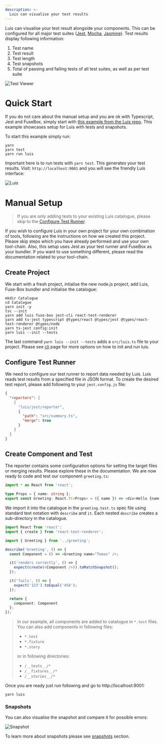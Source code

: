 ```yaml
---
description: >-
  Luis can visualise your test results
---
```


Luis can visualise your test result alongside your components. This can be configured for all major test suites ([Jest](jest.md), [Mocha](mocha.md), [Jasmine](jasmine.md)). Test results display following information:

1. Test name
2. Test result
3. Test length
4. Test snapshots
5. Total of passing and failing tests of all test suites, as well as per test suite

![Test Viewer](https://user-images.githubusercontent.com/2682705/53708428-8b4b8480-3e87-11e9-8ccf-c2b93c36670d.png)

# Quick Start

If you do not care about the manual setup and you are ok with Typescript, Jest and FuseBox, simply start with [this example from the Luis repo](https://github.com/tomitrescak/luis/tree/master/src/examples/with-tests). This example showcases setup for Luis with tests and snapshots.

To start this example simply run:

```
yarn
yarn test
yarn run luis
```

Important here is to run tests with `yarn test`. This generates your test results. Visit: `http://localhost:9001` and you will see the friendly Luis interface:

![Luis](https://user-images.githubusercontent.com/2682705/53632273-9a082080-3c68-11e9-806a-52ee73e93b75.png)

# Manual Setup

> If you are only adding tests to your existing Luis catalogue, please skip to the [Configure Test Runner][testrunner].

If you wish to configure Luis in your own project for your own combination of tools, following are the instructions on how we created this project. Please skip steps which you have already performed and use your own tool-chain. Also, this setup uses Jest as your test runner and FuseBox as your bundler. If you want to use something different, please read the documentation related to your tool-chain.

## Create Project

We start with a fresh project, intialise the new node.js project, add Luis, Fuse-Box bundler and initialise the catalogue:

```
mkdir Catalogue
cd Catalogue
yarn init -y
tsc --init
yarn add luis fuse-box jest-cli react-test-renderer
yarn add ts-jest typescript @types/react @types/jest @types/react-test-renderer @types/node
yarn ts-jest config:init
yarn luis --init --tests
```

The last command `yarn luis --init --tests` adds a `src/luis.ts` file to your project. Please see [cli](cli) page for more options on how to init and run luis.

## Configure Test Runner

[testrunner]: TestRunner

We need to configure our test runner to report data needed by Luis. Luis reads test results from a specified file in JSON format. To create the desired test report, please add following to your `jest.config.js` file:

```json
{
  "reporters": [
    [
      "luis/jest/reporter",
      {
        "path": "src/summary.ts",
        "merge": true
      }
    ]
  ]
}
```

## Create Component and Test

The reporter contains some configuration options for setting the target files or merging results. Please explore these in the documentation. We are now ready to code and test our component `greeting.ts`:

```ts
import * as React from 'react';

type Props = { name: string };
export const Greeting: React.FC<Props> = ({ name }) => <div>Hello {name}</div>;
```

We import it into the catalogue in the `greeting.test.ts` spec file using standard test notation with `describe` and `it`. Each nested `describe` creates a sub-directory in the catalogue.

```ts
import React from 'react';
import { create } from 'react-test-renderer';

import { Greeting } from '../greeting';

describe('Greeting', () => {
  const Component = () => <Greeting name="Tomas" />;

  it('renders correctly', () => {
    expect(create(<Component />)).toMatchSnapshot();
  });

  it('fails', () => {
    expect('123').toEqual('456');
  });

  return {
    component: Component
  };
});
```

> In our example, all components are added to catalogue in `*.test` files. You can also add components in following files:
>
> - `*.test`
> - `*.fixture`
> - `*.story`
>
> or in following directories:
>
> - `/__tests__/*`
> - `/__fixtures__/*`
> - `/__stories__/*`

Once you are ready just run following and go to http://localhost:9001:

```
yarn luis
```

### Snapshots

You can also visualise the snapshot and compare it for possible errors:

![Snapshot](https://user-images.githubusercontent.com/2682705/53712444-fb173a80-3e9a-11e9-8b1a-54b69ccce8d5.png)

To learn more about snapshots please see [snapshots](snapshots.md) section.
